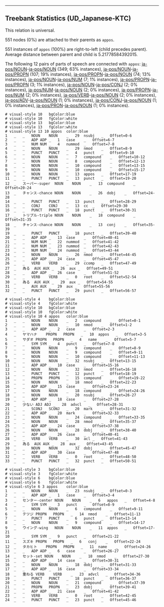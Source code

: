 

--------------------------------------------------------------------------------

## Treebank Statistics (UD_Japanese-KTC)

This relation is universal.

551 nodes (0%) are attached to their parents as `appos`.

551 instances of `appos` (100%) are right-to-left (child precedes parent).
Average distance between parent and child is 5.21778584392015.

The following 12 pairs of parts of speech are connected with `appos`: [ja-pos/NOUN]()-[ja-pos/NOUN]() (349; 63% instances), [ja-pos/NOUN]()-[ja-pos/PROPN]() (107; 19% instances), [ja-pos/PROPN]()-[ja-pos/NOUN]() (74; 13% instances), [ja-pos/NOUN]()-[ja-pos/NUM]() (7; 1% instances), [ja-pos/PROPN]()-[ja-pos/PROPN]() (3; 1% instances), [ja-pos/NOUN]()-[ja-pos/CONJ]() (2; 0% instances), [ja-pos/NUM]()-[ja-pos/NOUN]() (2; 0% instances), [ja-pos/PROPN]()-[ja-pos/NUM]() (2; 0% instances), [ja-pos/VERB]()-[ja-pos/NOUN]() (2; 0% instances), [ja-pos/ADV]()-[ja-pos/NOUN]() (1; 0% instances), [ja-pos/CONJ]()-[ja-pos/NOUN]() (1; 0% instances), [ja-pos/PRON]()-[ja-pos/NOUN]() (1; 0% instances).


~~~ conllu
# visual-style 10	bgColor:blue
# visual-style 10	fgColor:white
# visual-style 13	bgColor:blue
# visual-style 13	fgColor:white
# visual-style 13 10 appos	color:blue
1	_	_	NOUN	NOUN	_	29	nsubj	_	Offset=0-6
2	_	_	ADP	ADP	_	1	case	_	Offset=6-7
3	_	_	NUM	NUM	_	4	nummod	_	Offset=7-8
4	_	_	NOUN	NOUN	_	29	nmod	_	Offset=8-9
5	_	_	PUNCT	PUNCT	_	4	punct	_	Offset=9-10
6	_	_	NOUN	NOUN	_	7	compound	_	Offset=10-12
7	_	_	NOUN	NOUN	_	8	compound	_	Offset=12-13
8	_	_	NOUN	NOUN	_	10	compound	_	Offset=13-15
9	_	_	NOUN	NOUN	_	10	compound	_	Offset=15-17
10	_	_	NOUN	NOUN	_	13	appos	_	Offset=17-19
11	_	_	PUNCT	PUNCT	_	13	punct	_	Offset=19-20
12	_	スーパー-super	NOUN	NOUN	_	13	compound	_	Offset=20-24
13	_	チャンス-chance	NOUN	NOUN	_	26	dobj	_	Offset=24-28
14	_	_	PUNCT	PUNCT	_	13	punct	_	Offset=28-29
15	_	_	CONJ	CONJ	_	13	cc	_	Offset=29-30
16	_	_	PUNCT	PUNCT	_	18	punct	_	Offset=30-31
17	_	トリプル-triple	NOUN	NOUN	_	18	compound	_	Offset=31-35
18	_	チャンス-chance	NOUN	NOUN	_	13	conj	_	Offset=35-39
19	_	_	PUNCT	PUNCT	_	18	punct	_	Offset=39-40
20	_	_	ADP	ADP	_	13	case	_	Offset=40-41
21	_	_	NUM	NUM	_	22	nummod	_	Offset=41-42
22	_	_	NUM	NUM	_	23	nummod	_	Offset=42-43
23	_	_	NUM	NUM	_	24	nummod	_	Offset=43-44
24	_	_	NOUN	NOUN	_	26	nmod	_	Offset=44-45
25	_	_	ADP	ADP	_	24	case	_	Offset=45-47
26	_	_	VERB	VERB	_	29	ccomp	_	Offset=47-49
27	_	為る	AUX	AUX	_	26	aux	_	Offset=49-51
28	_	_	ADP	ADP	_	26	case	_	Offset=51-52
29	_	_	VERB	VERB	_	0	root	_	Offset=52-54
30	_	為る	AUX	AUX	_	29	aux	_	Offset=54-55
31	_	_	AUX	AUX	_	29	aux	_	Offset=55-56
32	_	_	PUNCT	PUNCT	_	29	punct	_	Offset=56-57

~~~


~~~ conllu
# visual-style 4	bgColor:blue
# visual-style 4	fgColor:white
# visual-style 10	bgColor:blue
# visual-style 10	fgColor:white
# visual-style 10 4 appos	color:blue
1	_	_	NOUN	NOUN	_	2	compound	_	Offset=0-1
2	_	_	NOUN	NOUN	_	10	nmod	_	Offset=1-2
3	_	_	ADP	ADP	_	2	case	_	Offset=2-3
4	_	ヤマハナ	PROPN	PROPN	_	10	appos	_	Offset=3-5
5	_	サダオ	PROPN	PROPN	_	4	name	_	Offset=5-7
6	_	_	SYM	SYM	_	4	punct	_	Offset=7-8
7	_	_	NOUN	NOUN	_	9	compound	_	Offset=8-9
8	_	_	NOUN	NOUN	_	9	compound	_	Offset=9-11
9	_	_	NOUN	NOUN	_	10	compound	_	Offset=11-13
10	_	_	NOUN	NOUN	_	32	nsubj	_	Offset=13-15
11	_	_	ADP	ADP	_	10	case	_	Offset=15-16
12	_	_	NOUN	NOUN	_	32	nmod	_	Offset=16-18
13	_	_	PUNCT	PUNCT	_	12	punct	_	Offset=18-19
14	_	_	PROPN	PROPN	_	15	compound	_	Offset=19-22
15	_	_	NOUN	NOUN	_	18	nmod	_	Offset=22-23
16	_	_	ADP	ADP	_	15	case	_	Offset=23-24
17	_	_	NOUN	NOUN	_	18	compound	_	Offset=24-26
18	_	_	NOUN	NOUN	_	20	nsubj	_	Offset=26-27
19	_	_	ADP	ADP	_	18	case	_	Offset=27-28
20	_	少ない	ADJ	ADJ	_	28	advcl	_	Offset=28-31
21	_	_	SCONJ	SCONJ	_	20	mark	_	Offset=31-32
22	_	_	ADP	ADP	_	20	mark	_	Offset=32-33
23	_	_	NOUN	NOUN	_	24	compound	_	Offset=33-35
24	_	_	NOUN	NOUN	_	28	nmod	_	Offset=35-37
25	_	_	ADP	ADP	_	24	case	_	Offset=37-38
26	_	_	NOUN	NOUN	_	28	dobj	_	Offset=38-40
27	_	_	ADP	ADP	_	26	case	_	Offset=40-41
28	_	_	VERB	VERB	_	30	acl	_	Offset=41-43
29	_	為る	AUX	AUX	_	28	aux	_	Offset=43-45
30	_	_	NOUN	NOUN	_	32	dobj	_	Offset=45-47
31	_	_	ADP	ADP	_	30	case	_	Offset=47-48
32	_	_	VERB	VERB	_	0	root	_	Offset=48-50
33	_	_	PUNCT	PUNCT	_	32	punct	_	Offset=50-51

~~~


~~~ conllu
# visual-style 3	bgColor:blue
# visual-style 3	fgColor:white
# visual-style 6	bgColor:blue
# visual-style 6	fgColor:white
# visual-style 6 3 appos	color:blue
1	_	_	NOUN	NOUN	_	23	nsubj	_	Offset=0-3
2	_	_	ADP	ADP	_	1	case	_	Offset=3-4
3	_	センター-center	NOUN	NOUN	_	6	appos	_	Offset=4-8
4	_	_	SYM	SYM	_	3	punct	_	Offset=8-9
5	_	_	NOUN	NOUN	_	6	compound	_	Offset=9-11
6	_	テツジ	PROPN	PROPN	_	14	nmod	_	Offset=11-13
7	_	_	PUNCT	PUNCT	_	6	punct	_	Offset=13-14
8	_	_	NOUN	NOUN	_	9	compound	_	Offset=14-17
9	_	ウイング-wing	NOUN	NOUN	_	11	appos	_	Offset=17-21
10	_	_	SYM	SYM	_	9	punct	_	Offset=21-22
11	_	スズキ	PROPN	PROPN	_	6	conj	_	Offset=22-24
12	_	タカヒト	PROPN	PROPN	_	11	name	_	Offset=24-26
13	_	_	ADP	ADP	_	6	case	_	Offset=26-27
14	_	セット-set	NOUN	NOUN	_	18	nmod	_	Offset=27-30
15	_	_	ADP	ADP	_	14	case	_	Offset=30-31
16	_	_	NOUN	NOUN	_	18	dobj	_	Offset=31-33
17	_	_	ADP	ADP	_	16	case	_	Offset=33-34
18	_	重ねる	VERB	VERB	_	23	advcl	_	Offset=34-36
19	_	_	PUNCT	PUNCT	_	18	punct	_	Offset=36-37
20	_	_	NOUN	NOUN	_	21	compound	_	Offset=37-39
21	_	_	PROPN	PROPN	_	23	dobj	_	Offset=39-41
22	_	_	ADP	ADP	_	21	case	_	Offset=41-42
23	_	_	VERB	VERB	_	0	root	_	Offset=42-45
24	_	_	PUNCT	PUNCT	_	23	punct	_	Offset=45-46

~~~


